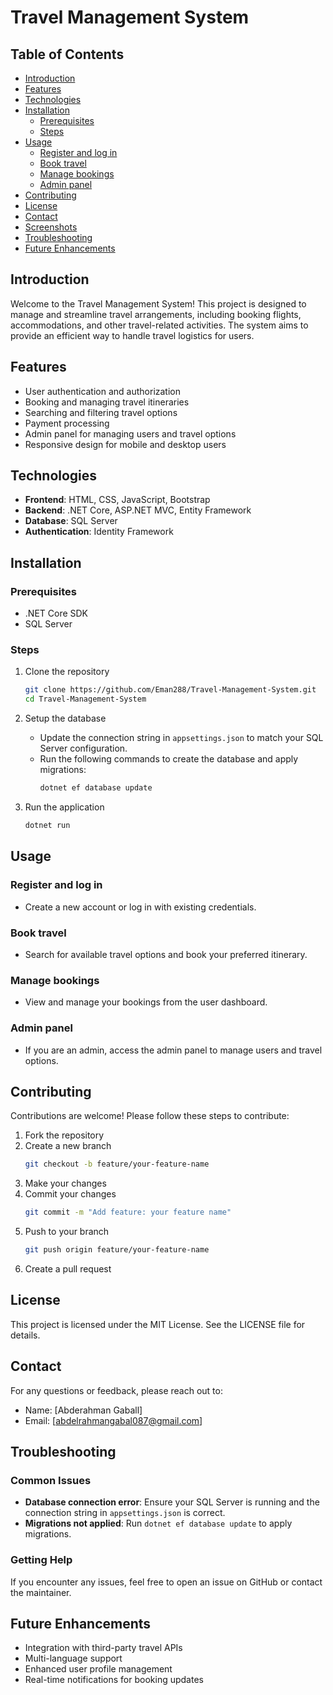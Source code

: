 # Travel Management System

## Table of Contents
- [Introduction](#introduction)
- [Features](#features)
- [Technologies](#technologies)
- [Installation](#installation)
  - [Prerequisites](#prerequisites)
  - [Steps](#steps)
- [Usage](#usage)
  - [Register and log in](#register-and-log-in)
  - [Book travel](#book-travel)
  - [Manage bookings](#manage-bookings)
  - [Admin panel](#admin-panel)
- [Contributing](#contributing)
- [License](#license)
- [Contact](#contact)
- [Screenshots](#screenshots)
- [Troubleshooting](#troubleshooting)
- [Future Enhancements](#future-enhancements)

## Introduction
Welcome to the Travel Management System! This project is designed to manage and streamline travel arrangements, including booking flights, accommodations, and other travel-related activities. The system aims to provide an efficient way to handle travel logistics for users.

## Features
- User authentication and authorization
- Booking and managing travel itineraries
- Searching and filtering travel options
- Payment processing
- Admin panel for managing users and travel options
- Responsive design for mobile and desktop users

## Technologies
- **Frontend**: HTML, CSS, JavaScript, Bootstrap
- **Backend**: .NET Core, ASP.NET MVC, Entity Framework
- **Database**: SQL Server
- **Authentication**: Identity Framework

## Installation

### Prerequisites
- .NET Core SDK
- SQL Server

### Steps
1. Clone the repository
    ```bash
    git clone https://github.com/Eman288/Travel-Management-System.git
    cd Travel-Management-System
    ```

2. Setup the database
    - Update the connection string in `appsettings.json` to match your SQL Server configuration.
    - Run the following commands to create the database and apply migrations:
      ```bash
      dotnet ef database update
      ```

3. Run the application
    ```bash
    dotnet run
    ```

## Usage

### Register and log in
- Create a new account or log in with existing credentials.

### Book travel
- Search for available travel options and book your preferred itinerary.

### Manage bookings
- View and manage your bookings from the user dashboard.

### Admin panel
- If you are an admin, access the admin panel to manage users and travel options.

## Contributing
Contributions are welcome! Please follow these steps to contribute:

1. Fork the repository
2. Create a new branch
    ```bash
    git checkout -b feature/your-feature-name
    ```
3. Make your changes
4. Commit your changes
    ```bash
    git commit -m "Add feature: your feature name"
    ```
5. Push to your branch
    ```bash
    git push origin feature/your-feature-name
    ```
6. Create a pull request

## License
This project is licensed under the MIT License. See the LICENSE file for details.

## Contact
For any questions or feedback, please reach out to:
- Name: [Abderahman Gaball]
- Email: [abdelrahmangabal087@gmail.com]


## Troubleshooting
### Common Issues
- **Database connection error**: Ensure your SQL Server is running and the connection string in `appsettings.json` is correct.
- **Migrations not applied**: Run `dotnet ef database update` to apply migrations.

### Getting Help
If you encounter any issues, feel free to open an issue on GitHub or contact the maintainer.

## Future Enhancements
- Integration with third-party travel APIs
- Multi-language support
- Enhanced user profile management
- Real-time notifications for booking updates
